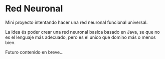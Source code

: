 # Red Neuronal
Mini proyecto intentando hacer una red neuronal funcional universal.

La idea és poder crear una red neuronal basica basado en Java, se que no es el lenguaje más adecuado, 
pero es el unico que domino más o menos bien.

Futuro contenido en breve...

